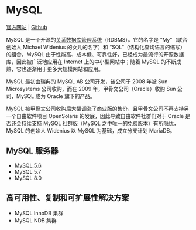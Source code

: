 # MySQL

[官方网站](https://www.mysql.com) | [Github](https://github.com/mysql)

MySQL 是一个开源的[关系数据库管理系统](../术语表/关系数据库管理系统.md)（RDBMS）。它的名字是 “My”（联合创始人 Michael Widenius 的女儿的名字）和 “SQL”（结构化查询语言的缩写）的组合。MySQL 由于性能高、成本低、可靠性好，已经成为最流行的开源数据库，因此被广泛地应用在 Internet 上的中小型网站中；随着 MySQL 的不断成熟，它也逐渐用于更多大规模网站和应用。

MySQL 最初由瑞典的 MySQL AB 公司开发，该公司于 2008 年被 Sun Microsystems 公司收购，而在 2009 年，甲骨文公司（Oracle）收购 Sun 公司，MySQL 成为 Oracle 旗下的产品。

MySQL 被甲骨文公司收购后大幅调涨了商业版的售价，且甲骨文公司不再支持另一个自由软件项目 OpenSolaris 的发展，因此导致自由软件社群们对于 Oracle 是否还会持续支持 MySQL 社群版（MySQL 之中唯一的免费版本）有所隐忧，MySQL 的创始人 Widenius 以 MySQL 为基础，成立分支计划 MariaDB。

## MySQL 服务器

- [MySQL 5.6](./MySQL5.6)
- MySQL 5.7
- MySQL 8.0

## 高可用性、复制和可扩展性解决方案

- MySQL InnoDB 集群
- MySQL NDB 集群
